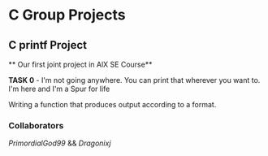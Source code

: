 # C Group Projects

## C printf Project

** Our first joint project in AlX SE Course**

**TASK 0** - I'm not going anywhere. You can print that wherever you want to. I'm here and I'm a Spur for life

Writing a function that produces output according to a format.

### **Collaborators**

_PrimordialGod99_ && _Dragonixj_
